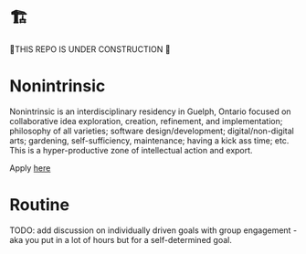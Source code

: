 # 🏗️
🚧THIS REPO IS UNDER CONSTRUCTION 🚧

# Nonintrinsic

Nonintrinsic is an interdisciplinary residency in Guelph, Ontario focused on
collaborative idea exploration, creation, refinement, and implementation;
philosophy of all varieties; software design/development; digital/non-digital
arts; gardening, self-sufficiency, maintenance; having a kick ass time; etc.
This is a hyper-productive zone of intellectual action and export. 

Apply [here](https://docs.google.com/forms/d/e/1FAIpQLSdSfg1x76UvTuIm5T-ViDkQUOIPZURQmo5e99gfDm3uDVVsYQ/viewform?usp=sf_link)

# Routine

TODO: add discussion on individually driven goals with group engagement - aka
you put in a lot of hours but for a self-determined goal.  


